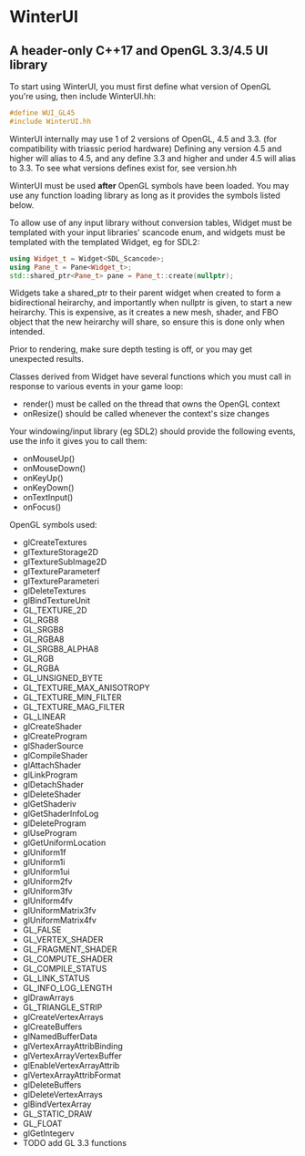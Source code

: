 # WinterUI
A header-only C++17 and OpenGL 3.3/4.5 UI library
-
To start using WinterUI, you must first define what version of OpenGL you're using, then include WinterUI.hh:
```cpp
#define WUI_GL45
#include WinterUI.hh
```
WinterUI internally may use 1 of 2 versions of OpenGL, 4.5 and 3.3. (for compatibility with triassic period hardware)
Defining any version 4.5 and higher will alias to 4.5, and any define 3.3 and higher and under 4.5 will alias to 3.3.
To see what versions defines exist for, see version.hh

WinterUI must be used <b>after</b> OpenGL symbols have been loaded.
You may use any function loading library as long as it provides the symbols listed below.

To allow use of any input library without conversion tables, Widget must be templated with your input libraries' scancode enum, and widgets must be templated with the templated Widget,
eg for SDL2:
```cpp
using Widget_t = Widget<SDL_Scancode>;
using Pane_t = Pane<Widget_t>;
std::shared_ptr<Pane_t> pane = Pane_t::create(nullptr);
```
Widgets take a shared_ptr to their parent widget when created to form a bidirectional heirarchy, and importantly when nullptr is given, to start a new heirarchy.
This is expensive, as it creates a new mesh, shader, and FBO object that the new heirarchy will share, so ensure this is done only when intended.

Prior to rendering, make sure depth testing is off, or you may get unexpected results.

Classes derived from Widget have several functions which you must call in response to various events in your game loop:
- render() must be called on the thread that owns the OpenGL context
- onResize() should be called whenever the context's size changes

Your windowing/input library (eg SDL2) should provide the following events, use the info it gives you to call them:
- onMouseUp()
- onMouseDown()
- onKeyUp()
- onKeyDown()
- onTextInput()
- onFocus()

OpenGL symbols used:

- glCreateTextures
- glTextureStorage2D
- glTextureSubImage2D
- glTextureParameterf
- glTextureParameteri
- glDeleteTextures
- glBindTextureUnit
- GL_TEXTURE_2D
- GL_RGB8
- GL_SRGB8
- GL_RGBA8
- GL_SRGB8_ALPHA8
- GL_RGB
- GL_RGBA
- GL_UNSIGNED_BYTE
- GL_TEXTURE_MAX_ANISOTROPY
- GL_TEXTURE_MIN_FILTER
- GL_TEXTURE_MAG_FILTER
- GL_LINEAR
- glCreateShader
- glCreateProgram
- glShaderSource
- glCompileShader
- glAttachShader
- glLinkProgram
- glDetachShader
- glDeleteShader
- glGetShaderiv
- glGetShaderInfoLog
- glDeleteProgram
- glUseProgram
- glGetUniformLocation
- glUniform1f
- glUniform1i
- glUniform1ui
- glUniform2fv
- glUniform3fv
- glUniform4fv
- glUniformMatrix3fv
- glUniformMatrix4fv
- GL_FALSE
- GL_VERTEX_SHADER
- GL_FRAGMENT_SHADER
- GL_COMPUTE_SHADER
- GL_COMPILE_STATUS
- GL_LINK_STATUS
- GL_INFO_LOG_LENGTH
- glDrawArrays
- GL_TRIANGLE_STRIP
- glCreateVertexArrays
- glCreateBuffers
- glNamedBufferData
- glVertexArrayAttribBinding
- glVertexArrayVertexBuffer
- glEnableVertexArrayAttrib
- glVertexArrayAttribFormat
- glDeleteBuffers
- glDeleteVertexArrays
- glBindVertexArray
- GL_STATIC_DRAW
- GL_FLOAT
- glGetIntegerv
- TODO add GL 3.3 functions
